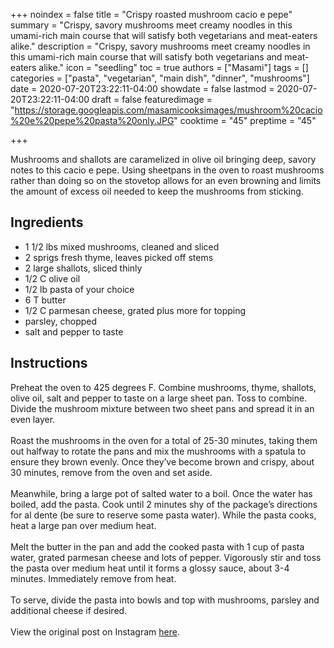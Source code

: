 +++
noindex = false
title = "Crispy roasted mushroom cacio e pepe"
summary = "Crispy, savory mushrooms meet creamy noodles in this umami-rich main course that will satisfy both vegetarians and meat-eaters alike."
description = "Crispy, savory mushrooms meet creamy noodles in this umami-rich main course that will satisfy both vegetarians and meat-eaters alike."
icon = "seedling"
toc = true
authors = ["Masami"]
tags = []
categories = ["pasta", "vegetarian", "main dish", "dinner", "mushrooms"]
date = 2020-07-20T23:22:11-04:00
showdate = false
lastmod = 2020-07-20T23:22:11-04:00
draft = false
featuredimage = "https://storage.googleapis.com/masamicooksimages/mushroom%20cacio%20e%20pepe%20pasta%20only.JPG"
cooktime = "45"
preptime = "45"

+++

Mushrooms and shallots are caramelized in olive oil bringing deep, savory notes to this cacio e pepe. Using sheetpans in the oven to roast mushrooms rather than doing so on the stovetop allows for an even browning and limits the amount of excess oil needed to keep the mushrooms from sticking.

## Ingredients

- 1 1/2 lbs mixed mushrooms, cleaned and sliced
- 2 sprigs fresh thyme, leaves picked off stems
- 2 large shallots, sliced thinly
- 1/2 C olive oil
- 1/2 lb pasta of your choice
- 6 T butter
- 1/2 C parmesan cheese, grated plus more for topping
- parsley, chopped
- salt and pepper to taste

## Instructions

Preheat the oven to 425 degrees F. Combine mushrooms, thyme, shallots, olive oil, salt and pepper to taste on a large sheet pan. Toss to combine. Divide the mushroom mixture between two sheet pans and spread it in an even layer.\
\
Roast the mushrooms in the oven for a total of 25-30 minutes, taking them out halfway to rotate the pans and mix the mushrooms with a spatula to ensure they brown evenly. Once they’ve become brown and crispy, about 30 minutes, remove from the oven and set aside.\
\
Meanwhile, bring a large pot of salted water to a boil. Once the water has boiled, add the pasta. Cook until 2 minutes shy of the package’s directions for al dente (be sure to reserve some pasta water). While the pasta cooks, heat a large pan over medium heat.\
\
Melt the butter in the pan and add the cooked pasta with 1 cup of pasta water, grated parmesan cheese and lots of pepper. Vigorously stir and toss the pasta over medium heat until it forms a glossy sauce, about 3-4 minutes. Immediately remove from heat.\
\
To serve, divide the pasta into bowls and top with mushrooms, parsley and additional cheese if desired.\
\
View the original post on Instagram [here](https://www.instagram.com/p/CAy4HInha6Y/).
